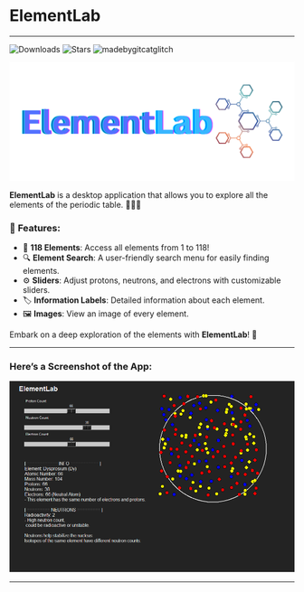 # **ElementLab**
---
![Downloads](https://img.shields.io/github/downloads/GitCat-glitch/ElementLab/total)  ![Stars](https://img.shields.io/github/stars/GitCat-glitch/ElementLab) ![madebygitcatglitch](https://img.shields.io/badge/made%20by-%20GitCatglitch-8A2BE2)

![ElementLab Logo](readme/LogoExpanded.png)

**ElementLab** is a desktop application that allows you to explore all the elements of the periodic table. 🧑‍🔬✨

### 🌟 **Features**:
- 🔬 **118 Elements**: Access all elements from 1 to 118!
- 🔍 **Element Search**: A user-friendly search menu for easily finding elements.
- ⚙️ **Sliders**: Adjust protons, neutrons, and electrons with customizable sliders.
- 🏷️ **Information Labels**: Detailed information about each element.
- 🖼️ **Images**: View an image of every element.

Embark on a deep exploration of the elements with **ElementLab**! 🌌

---

### **Here’s a Screenshot of the App**:

![ElementLab Screenshot](readme/ss.png)

---
